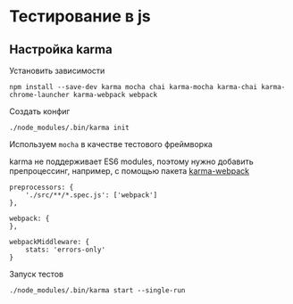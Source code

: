 # Тестирование в js #

## Настройка karma ##

Установить зависимости
```
npm install --save-dev karma mocha chai karma-mocha karma-chai karma-chrome-launcher karma-webpack webpack
```
Создать конфиг
```
./node_modules/.bin/karma init
```
Используем `mocha` в качестве тестового фреймворка

karma не поддерживает ES6 modules, поэтому нужно добавить препроцессинг, например, с помощью пакета [karma-webpack](https://github.com/webpack-contrib/karma-webpack)
```
preprocessors: {
	'./src/**/*.spec.js': ['webpack']
},

webpack: {
},
 
webpackMiddleware: {
	stats: 'errors-only'
}
```

Запуск тестов
```
./node_modules/.bin/karma start --single-run
```
